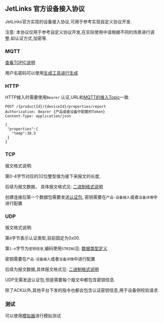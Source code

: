 ## JetLinks 官方设备接入协议

JetLinks官方实现的设备接入协议,可用于参考实现自定义协议开发.

注意: 本协议仅用于参考自定义协议开发,在实际使用中请根据不同的场景进行调整.如认证方式,加密等.

### MQTT

[查看TOPIC说明]([http://doc.jetlinks.cn/dev-guide/jetlinks-protocol-support.html](https://hanta.yuque.com/px7kg1/yfac2l/sr0metyagzmhbtm7))

用户名密码可以使用[生成工具进行生成](http://doc.jetlinks.cn/basics-guide/mqtt-auth-generator.html)

### HTTP

HTTP接入时需要使用`Bearer`
认证,URL和[MQTT的接入Topic]((http://doc.jetlinks.cn/basics-guide/jetlinks-protocol-support.html))一致.

```http request
POST /{productId}/{deviceId}/properties/report
Authorization: Bearer {产品或者设备中配置的Token}
Content-Type: application/json

{
 "properties":{
   "temp":38.5
 }
}
```

### TCP

报文格式说明:

第0-4字节对应的32位整型值为接下来报文的长度,

后续为报文数据，
具体报文格式见: [二进制格式说明](binary-protocol.md)

创建连接后第一个数据包需要发送[认证包](binary-protocol.md#0x01-online-首次连接),
密钥需要在`产品-设备接入`或者`设备详情`中进行配置

### UDP

报文格式说明:

第`0`字节表示认证类型,目前固定为0x00.

第`1-n`字节为`密钥信息`,编码使用`STRING`见: [数据类型定义](binary-protocol.md#数据类型)

密钥需要在`产品-设备接入`或者`设备详情`中进行配置

后续为报文数据,具体报文格式见: [二进制格式说明](binary-protocol.md)

UDP无需发送认证包,但是需要每个报文中都包含密钥信息.

除了ACK以外,其他平台下发的指令也都会包含认证密钥信息,用于设备侧校验请求.


### 测试

可以使用[模拟器](http://github.com/jetlinks/device-simulator)进行模拟测试
